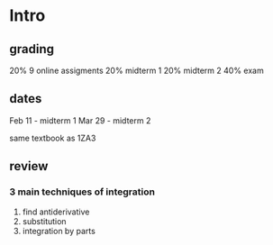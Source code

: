 # Intro

## grading
20% 9 online assigments
20% midterm 1
20% midterm 2
40% exam

## dates
Feb 11 - midterm 1
Mar 29 - midterm 2


same textbook as 1ZA3

## review

### 3 main techniques of integration
1. find antiderivative
2. substitution
3. integration by parts